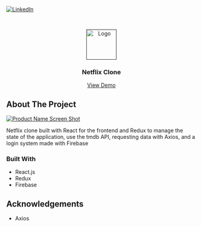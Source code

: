 <!--
*** Thanks for checking out the Best-README-Template. If you have a suggestion
*** that would make this better, please fork the repo and create a pull request
*** or simply open an issue with the tag "enhancement".
*** Thanks again! Now go create something AMAZING! :D
-->



<!-- PROJECT SHIELDS -->
<!--
*** I'm using markdown "reference style" links for readability.
*** Reference links are enclosed in brackets [ ] instead of parentheses ( ).
*** See the bottom of this document for the declaration of the reference variables
*** for contributors-url, forks-url, etc. This is an optional, concise syntax you may use.
*** https://www.markdownguide.org/basic-syntax/#reference-style-links
-->

[![LinkedIn][linkedin-shield]][linkedin-url]



<!-- PROJECT LOGO -->
<br />
<p align="center">
  <a href="">
    <img src="https://i.pinimg.com/originals/bd/75/c5/bd75c51dfa6bc90fe6043e03c609f0f3.png" alt="Logo" width="80" height="80">
  </a>

  <h3 align="center">Netflix Clone</h3>

  <p align="center">
    <a target="_blank" href="https://gilamastra.github.io/React-Netflix-Clone/">View Demo</a>
  </p>
</p>





<!-- ABOUT THE PROJECT -->
## About The Project
[![Product Name Screen Shot][product-screenshot]](https://gilamastra.github.io/React-Netflix-Clone/)

Netflix clone built with React for the frontend and Redux to manage the state of the application, use the tmdb API, requesting data with Axios, and a login system made with Firebase

### Built With

* React.js
* Redux
* Firebase


<!-- ACKNOWLEDGEMENTS -->
## Acknowledgements
* Axios







<!-- MARKDOWN LINKS & IMAGES -->
<!-- https://www.markdownguide.org/basic-syntax/#reference-style-links -->
[contributors-shield]: https://img.shields.io/github/contributors/othneildrew/Best-README-Template.svg?style=for-the-badge
[contributors-url]: https://github.com/othneildrew/Best-README-Template/graphs/contributors
[forks-shield]: https://img.shields.io/github/forks/othneildrew/Best-README-Template.svg?style=for-the-badge
[forks-url]: https://github.com/othneildrew/Best-README-Template/network/members
[stars-shield]: https://img.shields.io/github/stars/othneildrew/Best-README-Template.svg?style=for-the-badge
[stars-url]: https://github.com/othneildrew/Best-README-Template/stargazers
[issues-shield]: https://img.shields.io/github/issues/othneildrew/Best-README-Template.svg?style=for-the-badge
[issues-url]: https://github.com/othneildrew/Best-README-Template/issues
[license-shield]: https://img.shields.io/github/license/othneildrew/Best-README-Template.svg?style=for-the-badge
[license-url]: https://github.com/othneildrew/Best-README-Template/blob/master/LICENSE.txt
[linkedin-shield]: https://img.shields.io/badge/-LinkedIn-black.svg?style=for-the-badge&logo=linkedin&colorB=555
[linkedin-url]: https://www.linkedin.com/in/giovanilamastra/
[product-screenshot]: https://firebasestorage.googleapis.com/v0/b/portfolio-d0342.appspot.com/o/projects%2FNetlixClone%2Fnetflix1.png?alt=media&token=8fe16611-97b2-482b-883f-d6cef95458fb
